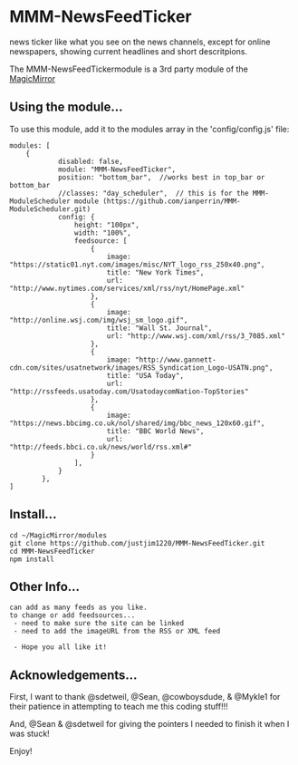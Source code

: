 # MMM-NewsFeedTicker
news ticker like what you see on the news channels, except for online newspapers, showing current headlines and short descritpions. 

The MMM-NewsFeedTickermodule is a 3rd party module of the <a href=https://github.com/MichMich/MagicMirror/tree/developMagicMirror>MagicMirror</a>

## Using the module...

To use this module, add it to the modules array in the 'config/config.js' file:
```
modules: [
	{
			disabled: false,
			module: "MMM-NewsFeedTicker",
			position: "bottom_bar",	 //works best in top_bar or bottom_bar
			//classes: "day_scheduler",  // this is for the MMM-ModuleScheduler module (https://github.com/ianperrin/MMM-ModuleScheduler.git)
			config: {
				height: "100px",
				width: "100%",
				feedsource: [
				    {
						image: "https://static01.nyt.com/images/misc/NYT_logo_rss_250x40.png",
						title: "New York Times",
						url: "http://www.nytimes.com/services/xml/rss/nyt/HomePage.xml"
					},
					{
						image: "http://online.wsj.com/img/wsj_sm_logo.gif",
						title: "Wall St. Journal",
						url: "http://www.wsj.com/xml/rss/3_7085.xml"
					},
					{
						image: "http://www.gannett-cdn.com/sites/usatnetwork/images/RSS_Syndication_Logo-USATN.png",
						title: "USA Today",
						url: "http://rssfeeds.usatoday.com/UsatodaycomNation-TopStories"
					},
					{
						image: "https://news.bbcimg.co.uk/nol/shared/img/bbc_news_120x60.gif",
						title: "BBC World News",
						url: "http://feeds.bbci.co.uk/news/world/rss.xml#"
					}
				],
			}
		},
]
```

## Install...
```
cd ~/MagicMirror/modules
git clone https://github.com/justjim1220/MMM-NewsFeedTicker.git
cd MMM-NewsFeedTicker
npm install
```

## Other Info...
```
can add as many feeds as you like.
to change or add feedsources... 
 - need to make sure the site can be linked 
 - need to add the imageURL from the RSS or XML feed
 
 - Hope you all like it!
```



## Acknowledgements...
First, I want to thank @sdetweil, @Sean, @cowboysdude, & @Mykle1 for their patience in attempting to teach me this coding stuff!!!

And, @Sean & @sdetweil for giving the pointers I needed to finish it when I was stuck!

Enjoy!
